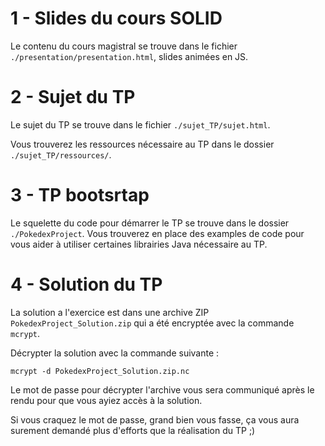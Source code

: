# 1 - Slides du cours SOLID

Le contenu du cours magistral se trouve dans le fichier `./presentation/presentation.html`, slides animées en JS.

# 2 - Sujet du TP

Le sujet du TP se trouve dans le fichier `./sujet_TP/sujet.html`.

Vous trouverez les ressources nécessaire au TP dans le dossier `./sujet_TP/ressources/`.

# 3 - TP bootsrtap

Le squelette du code pour démarrer le TP se trouve dans le dossier `./PokedexProject`. Vous trouverez en place des examples de code
pour vous aider à utiliser certaines librairies Java nécessaire au TP.

# 4 - Solution du TP

La solution a l'exercice est dans une archive ZIP `PokedexProject_Solution.zip` qui a été encryptée avec la commande `mcrypt`.

Décrypter la solution avec la commande suivante : 

```
mcrypt -d PokedexProject_Solution.zip.nc
```

Le mot de passe pour décrypter l'archive vous sera communiqué après le rendu pour que vous ayiez accès à la solution.

Si vous craquez le mot de passe, grand bien vous fasse, ça vous aura surement demandé plus d'efforts que la réalisation du TP ;)
